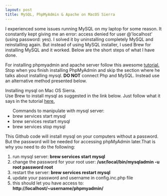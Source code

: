 ```yaml
---
layout: post
title: MySQL, PhpMyAdmin & Apache on MacOS Sierra
---
```

I experienced some issues running MySQL on my laptop for some reason. It constantly kept giving me an error: access denied for user @'localhost' (using password: yes). I solved it by uninstalling completely MySQL and reinstalling again. But instead of using MySQL installer, I used Brew for installing MySQL and it worked. Below are the short steps of what I have done.

For installing phpmyadmin and apache server follow this awesome [tutorial.](https://jason.pureconcepts.net/2015/10/install-apache-php-mysql-mac-os-x-el-capitan/) 
<br>Stop when you finish installing PhpMyAdmin and skip the section where he talks about installing mysql. **DO NOT** connect Php and MySQL.
Instead use an alternative method presented below. 

Installing mysql on Mac OS Sierra.
<br>Use Brew to install mysql as suggested in the link below. Just follow what it says in the tutorial [here.](https://gist.github.com/nrollr/3f57fc15ded7dddddcc4e82fe137b58e)

<ul> Commands to manipulate with mysql server:
<li> brew services start mysql </li>
<li> brew services restart mysql </li>
<li> brew services stop mysql </li>
</ul>

This Github code will install mysql on your computers without a password. But the password will be needed for accessing phpMyAdmin later.That is why you need to do the following:

1. run mysql server: <span style="font-weight:bold;"> brew services start mysql </span>
2. change the password for your root user: <span style="font-weight:bold;"> /usr/local/bin/mysqladmin -u root password root </span>
3. restart the server: <span style="font-weight:bold;"> brew services restart mysql </span>
4. update your password and username in config.inc.php file
5. this should let you have access to: <span style="font-weight:bold;"> http://localhost/~username/phpmyadmin/ </span>